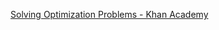 [Solving Optimization Problems - Khan Academy](https://www.khanacademy.org/math/ap-calculus-ab/ab-diff-analytical-applications-new/ab-5-11/v/minimizing-sum-of-squares)
